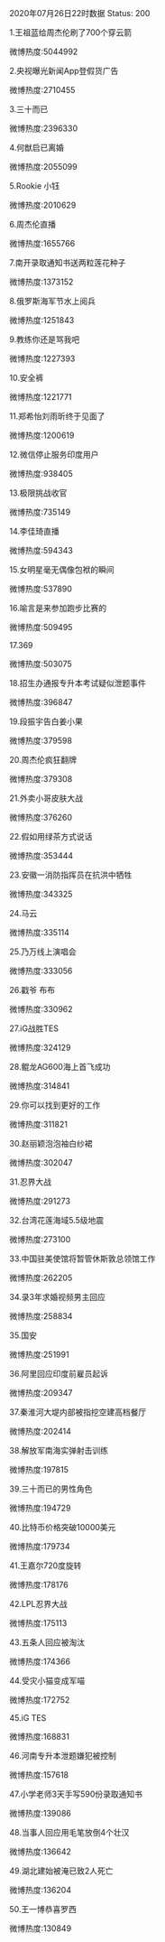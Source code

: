 2020年07月26日22时数据
Status: 200

1.王祖蓝给周杰伦刷了700个穿云箭

微博热度:5044992

2.央视曝光新闻App登假货广告

微博热度:2710455

3.三十而已

微博热度:2396330

4.何猷启已离婚

微博热度:2055099

5.Rookie 小钰

微博热度:2010629

6.周杰伦直播

微博热度:1655766

7.南开录取通知书送两粒莲花种子

微博热度:1373152

8.俄罗斯海军节水上阅兵

微博热度:1251843

9.教练你还是骂我吧

微博热度:1227393

10.安全裤

微博热度:1221771

11.郑希怡刘雨昕终于见面了

微博热度:1200619

12.微信停止服务印度用户

微博热度:938405

13.极限挑战收官

微博热度:735149

14.李佳琦直播

微博热度:594343

15.女明星毫无偶像包袱的瞬间

微博热度:537890

16.喻言是来参加跑步比赛的

微博热度:509495

17.369

微博热度:503075

18.招生办通报专升本考试疑似泄题事件

微博热度:396847

19.段振宇告白姜小果

微博热度:379598

20.周杰伦疯狂翻牌

微博热度:379308

21.外卖小哥皮肤大战

微博热度:376260

22.假如用绿茶方式说话

微博热度:353444

23.安徽一消防指挥员在抗洪中牺牲

微博热度:343325

24.马云

微博热度:335114

25.乃万线上演唱会

微博热度:333056

26.戳爷 布布

微博热度:330962

27.iG战胜TES

微博热度:324129

28.鲲龙AG600海上首飞成功

微博热度:314841

29.你可以找到更好的工作

微博热度:311821

30.赵丽颖泡泡袖白纱裙

微博热度:302047

31.忍界大战

微博热度:291273

32.台湾花莲海域5.5级地震

微博热度:273100

33.中国驻美使馆将暂管休斯敦总领馆工作

微博热度:262205

34.录3年求婚视频男主回应

微博热度:258834

35.国安

微博热度:251991

36.阿里回应印度前雇员起诉

微博热度:209347

37.秦淮河大堤内部被指挖空建高档餐厅

微博热度:202414

38.解放军南海实弹射击训练

微博热度:197815

39.三十而已的男性角色

微博热度:194729

40.比特币价格突破10000美元

微博热度:179734

41.王嘉尔720度旋转

微博热度:178176

42.LPL忍界大战

微博热度:175113

43.五条人回应被淘汰

微博热度:174366

44.受灾小猫变成军喵

微博热度:172752

45.iG TES

微博热度:168831

46.河南专升本泄题嫌犯被控制

微博热度:157618

47.小学老师3天手写590份录取通知书

微博热度:139086

48.当事人回应用毛笔放倒4个壮汉

微博热度:136642

49.湖北建始被淹已致2人死亡

微博热度:136204

50.王一博恭喜罗西

微博热度:130849

